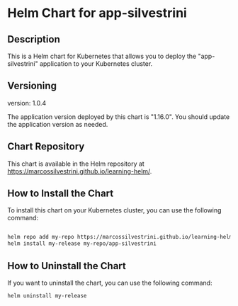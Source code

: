 # Helm Chart for app-silvestrini

## Description

This is a Helm chart for Kubernetes that allows you to deploy the "app-silvestrini" application to your Kubernetes cluster.

## Versioning

version: 1.0.4

The application version deployed by this chart is "1.16.0". You should update the application version as needed.

## Chart Repository

This chart is available in the Helm repository at https://marcossilvestrini.github.io/learning-helm/.

## How to Install the Chart

To install this chart on your Kubernetes cluster, you can use the following command:

```bash

helm repo add my-repo https://marcossilvestrini.github.io/learning-helm/
helm install my-release my-repo/app-silvestrini
```

## How to Uninstall the Chart

If you want to uninstall the chart, you can use the following command:

```bash
helm uninstall my-release
```
